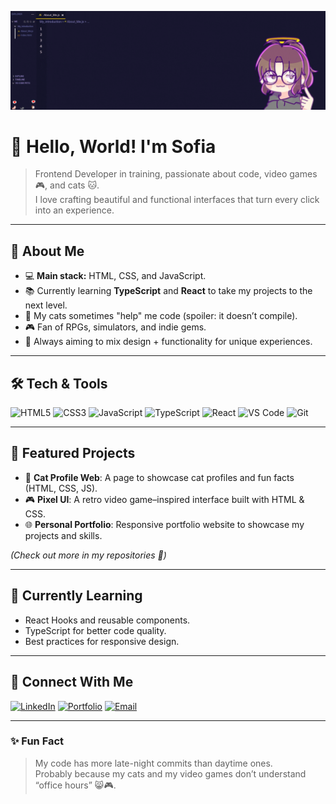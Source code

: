 <p align="center">
  <img src="./inicioimg.gif" alt="Inicio" width="1200">
</p>

# 👋 Hello, World! I'm Sofia  

> Frontend Developer in training, passionate about code, video games 🎮, and cats 🐱.  
> I love crafting beautiful and functional interfaces that turn every click into an experience.

---

## 🚀 About Me
- 💻 **Main stack:** HTML, CSS, and JavaScript.
- 📚 Currently learning **TypeScript** and **React** to take my projects to the next level.
- 🐾 My cats sometimes "help" me code (spoiler: it doesn’t compile).
- 🎮 Fan of RPGs, simulators, and indie gems.
- 🎨 Always aiming to mix design + functionality for unique experiences.

---

## 🛠️ Tech & Tools
![HTML5](https://img.shields.io/badge/HTML5-E34F26?style=for-the-badge&logo=html5&logoColor=white)
![CSS3](https://img.shields.io/badge/CSS3-1572B6?style=for-the-badge&logo=css3&logoColor=white)
![JavaScript](https://img.shields.io/badge/JavaScript-ffdd00?style=for-the-badge&logo=javascript&logoColor=000)
![TypeScript](https://img.shields.io/badge/TypeScript-007ACC?style=for-the-badge&logo=typescript&logoColor=white)
![React](https://img.shields.io/badge/React-61DAFB?style=for-the-badge&logo=react&logoColor=000)
![VS Code](https://img.shields.io/badge/VS%20Code-0078d7?style=for-the-badge&logo=visual-studio-code&logoColor=white)
![Git](https://img.shields.io/badge/GIT-E44C30?style=for-the-badge&logo=git&logoColor=white)

---

## 📌 Featured Projects
- 🐾 **Cat Profile Web**: A page to showcase cat profiles and fun facts (HTML, CSS, JS).
- 🎮 **Pixel UI**: A retro video game–inspired interface built with HTML & CSS.
- 🌐 **Personal Portfolio**: Responsive portfolio website to showcase my projects and skills.

*(Check out more in my repositories 👀)*

---

## 🌱 Currently Learning
- React Hooks and reusable components.
- TypeScript for better code quality.
- Best practices for responsive design.

---

## 💌 Connect With Me
[![LinkedIn](https://img.shields.io/badge/LinkedIn-blue?style=for-the-badge&logo=linkedin)](https://linkedin.com/in/yourusername)
[![Portfolio](https://img.shields.io/badge/Portfolio-ff69b4?style=for-the-badge&logo=About.me&logoColor=white)](https://yourwebsite.com)
[![Email](https://img.shields.io/badge/Email-%23D14836?style=for-the-badge&logo=gmail&logoColor=white)](mailto:youremail@gmail.com)

---

### ✨ Fun Fact
> My code has more late-night commits than daytime ones.  
> Probably because my cats and my video games don’t understand “office hours” 😸🎮.
